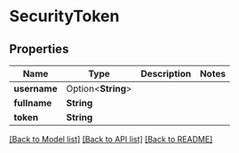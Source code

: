 # SecurityToken

## Properties

Name | Type | Description | Notes
------------ | ------------- | ------------- | -------------
**username** | Option<**String**> |  | 
**fullname** | **String** |  | 
**token** | **String** |  | 

[[Back to Model list]](../README.md#documentation-for-models) [[Back to API list]](../README.md#documentation-for-api-endpoints) [[Back to README]](../README.md)



